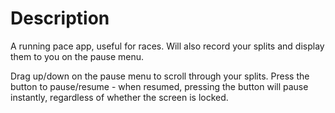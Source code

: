 # Description

A running pace app, useful for races. Will also record your splits and display them to you on the pause menu.

Drag up/down on the pause menu to scroll through your splits.
Press the button to pause/resume - when resumed, pressing the button will pause instantly, regardless of whether the screen is locked.
